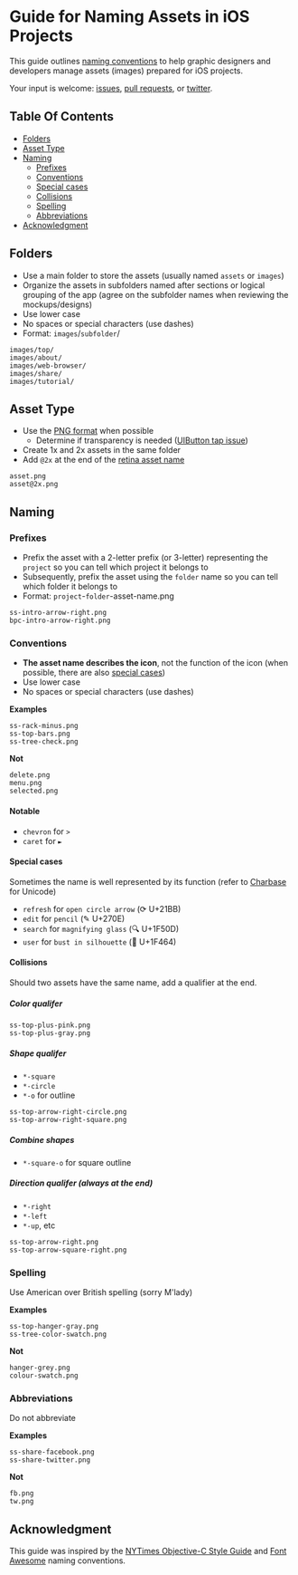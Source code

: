 # Guide for Naming Assets in iOS Projects

This guide outlines [naming conventions](#naming) to help graphic designers and developers manage assets (images) prepared for iOS projects. 

Your input is welcome: [issues](https://github.com/dkhamsing/ios-asset-names/issues), [pull requests](https://github.com/dkhamsing/ios-asset-names/pulls), or [twitter](https://twitter.com/alldonegoodbye).

## Table Of Contents
* [Folders](#folders)
* [Asset Type](#asset-type)
* [Naming](#naming)
	* [Prefixes](#prefixes)
	* [Conventions](#conventions)
	* [Special cases](#special-cases)
	* [Collisions](#collisions)
	* [Spelling](#spelling)
	* [Abbreviations](#abbreviations)
* [Acknowledgment](#acknowledgement)


## Folders
* Use a main folder to store the assets (usually named `assets` or `images`)
* Organize the assets in subfolders named after sections or logical grouping of the app (agree on the subfolder names when reviewing the mockups/designs)
* Use lower case
* No spaces or special characters (use dashes)
* Format: `images`/`subfolder`/


```
images/top/
images/about/
images/web-browser/
images/share/
images/tutorial/ 
```

## Asset Type

* Use the [PNG format](http://en.wikipedia.org/wiki/Portable_Network_Graphics) when possible
	* Determine if transparency is needed ([UIButton tap issue](http://stackoverflow.com/questions/17368803/how-can-i-make-uibutton-respond-to-touch-on-the-transparent-areas-of-a-png-image))
* Create 1x and 2x assets in the same folder 
* Add `@2x` at the end of the [retina asset name](https://developer.apple.com/library/mac/documentation/GraphicsAnimation/Conceptual/HighResolutionOSX/Optimizing/Optimizing.html)

```
asset.png
asset@2x.png
```

## Naming

### Prefixes

* Prefix the asset with a 2-letter prefix (or 3-letter) representing the `project` so you can tell which project it belongs to
* Subsequently, prefix the asset using the `folder` name so you can tell which folder it belongs to 
* Format: `project`-`folder`-asset-name.png

```
ss-intro-arrow-right.png 
bpc-intro-arrow-right.png 
```

### Conventions

* **The asset name describes the icon**, not the function of the icon (when possible, there are also [special cases](#special-cases))
* Use lower case
* No spaces or special characters (use dashes)

**Examples**
```
ss-rack-minus.png 
ss-top-bars.png 
ss-tree-check.png
```

**Not**

```
delete.png 
menu.png
selected.png
```

#### Notable

* `chevron` for `>`
* `caret` for `►`

#### Special cases 

Sometimes the name is well represented by its function (refer to [Charbase](http://www.charbase.com/21bb-unicode-clockwise-open-circle-arrow) for Unicode)

* `refresh` for `open circle arrow` (⟳ U+21BB)  
* `edit` for `pencil` (✎ U+270E) 
* `search` for `magnifying glass` (🔍 U+1F50D) 
* `user` for `bust in silhouette` (👤 U+1F464) 

#### Collisions 

Should two assets have the same name, add a qualifier at the end.


##### Color qualifer

```
ss-top-plus-pink.png
ss-top-plus-gray.png
```

##### Shape qualifer

* `*-square` 
* `*-circle`
* `*-o` for outline

```
ss-top-arrow-right-circle.png
ss-top-arrow-right-square.png
```

##### Combine shapes

* `*-square-o` for square outline

##### Direction qualifer (always at the end)

* `*-right`
* `*-left`
* `*-up`, etc

```
ss-top-arrow-right.png
ss-top-arrow-square-right.png
```

### Spelling

Use American over British spelling (sorry M'lady)

**Examples**
```
ss-top-hanger-gray.png  
ss-tree-color-swatch.png 
```

**Not**

```
hanger-grey.png  
colour-swatch.png 
```

### Abbreviations

Do not abbreviate

**Examples**
```
ss-share-facebook.png 
ss-share-twitter.png  
```

**Not**
```
fb.png
tw.png
```

## Acknowledgment

This guide was inspired by the [NYTimes Objective-C Style Guide](https://github.com/NYTimes/objective-c-style-guide) and [Font Awesome](http://fontawesome.io/) naming conventions.

